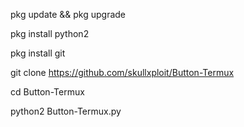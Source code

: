 pkg update && pkg upgrade

pkg install python2

pkg install git

git clone https://github.com/skullxploit/Button-Termux

cd Button-Termux

python2 Button-Termux.py
